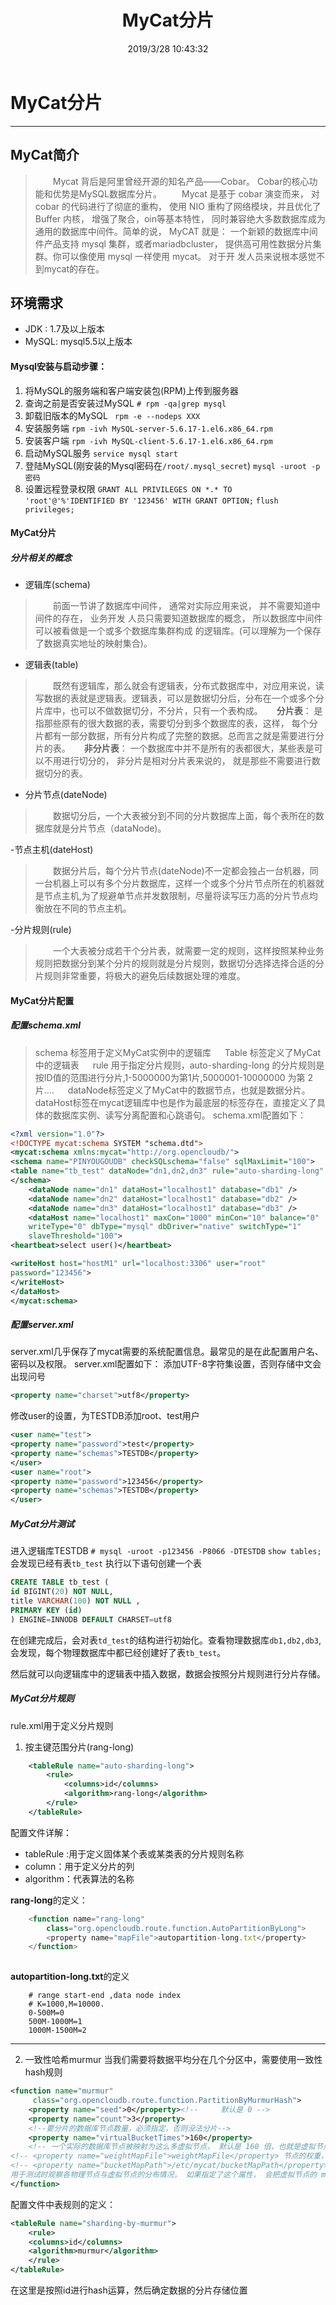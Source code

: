 ﻿---
title: MyCat分片
date: '2019/3/28 10:43:32'
categories:
  - Web
tags:
  - MyCat
  - 分库分表
---



# MyCat分片

---

## MyCat简介
>&emsp;&emsp;Mycat 背后是阿里曾经开源的知名产品——Cobar。 Cobar的核心功能和优势是MySQL数据库分片。
&emsp;&emsp;Mycat 是基于 cobar 演变而来， 对 cobar 的代码进行了彻底的重构， 使用 NIO 重构了网络模块，并且优化了Buffer 内核， 增强了聚合，oin等基本特性， 同时兼容绝大多数数据库成为通用的数据库中间件。简单的说， MyCAT 就是： 一个新颖的数据库中间件产品支持 mysql 集群，或者mariadbcluster， 提供高可用性数据分片集群。你可以像使用 mysql 一样使用 mycat。 对于开
发人员来说根本感觉不到mycat的存在。

<!--more-->

## 环境需求

- JDK :  1.7及以上版本
- MySQL: mysql5.5以上版本

#### Mysql安装与启动步骤：

 1. 将MySQL的服务端和客户端安装包(RPM)上传到服务器
 2. 查询之前是否安装过MySQL
 ` # rpm -qa|grep mysql `
 3. 卸载旧版本的MySQL
 ` rpm -e --nodeps XXX`
 4. 安装服务端
 `rpm -ivh MySQL-server-5.6.17-1.el6.x86_64.rpm`
 5. 安装客户端
 `rpm -ivh MySQL-client-5.6.17-1.el6.x86_64.rpm`
 6. 启动MySQL服务
 `service mysql start`
 7. 登陆MySQL(刚安装的Mysql密码在`/root/.mysql_secret`)
`mysql -uroot -p密码`
 8. 设置远程登录权限
 `GRANT ALL PRIVILEGES ON *.* TO 'root'@'%'IDENTIFIED BY '123456' WITH GRANT OPTION;`
  `flush privileges;`

#### MyCat分片

##### 分片相关的概念

- 逻辑库(schema) 
>&emsp;&emsp;前面一节讲了数据库中间件， 通常对实际应用来说， 并不需要知道中间件的存在， 业务开发
人员只需要知道数据库的概念， 所以数据库中间件可以被看做是一个或多个数据库集群构成
的逻辑库。(可以理解为一个保存了数据真实地址的映射集合)。

- 逻辑表(table)
>&emsp;&emsp;既然有逻辑库，那么就会有逻辑表，分布式数据库中，对应用来说，读写数据的表就是逻辑表。逻辑表，可以是数据切分后，分布在一个或多个分片库中，也可以不做数据切分，不分片，只有一个表构成。
&emsp;
**分片表**： 是指那些原有的很大数据的表，需要切分到多个数据库的表，这样， 每个分片都有一部分数据，所有分片构成了完整的数据。总而言之就是需要进行分片的表。
&emsp;
**非分片表**： 一个数据库中并不是所有的表都很大，某些表是可以不用进行切分的， 非分片是相对分片表来说的， 就是那些不需要进行数据切分的表。

- 分片节点(dateNode)
>&emsp;&emsp;数据切分后，一个大表被分到不同的分片数据库上面，每个表所在的数据库就是分片节点（dataNode)。

-节点主机(dateHost)
>&emsp;&emsp;数据分片后，每个分片节点(dateNode)不一定都会独占一台机器，同一台机器上可以有多个分片数据库，这样一个或多个分片节点所在的机器就是节点主机,为了规避单节点并发数限制，尽量将读写压力高的分片节点均衡放在不同的节点主机。

-分片规则(rule)
>&emsp;&emsp;一个大表被分成若干个分片表，就需要一定的规则，这样按照某种业务规则把数据分到某个分片的规则就是分片规则，数据切分选择选择合适的分片规则非常重要，将极大的避免后续数据处理的难度。

#### MyCat分片配置

##### 配置schema.xml

>schema 标签用于定义MyCat实例中的逻辑库
&emsp;
Table 标签定义了MyCat中的逻辑表 
&emsp;
rule 用于指定分片规则，auto-sharding-long 的分片规则是按ID值的范围进行分片,1-5000000为第1片,5000001-10000000 为第 2 片.... 
&emsp;
dataNode标签定义了MyCat中的数据节点，也就是数据分片。
dataHost标签在mycat逻辑库中也是作为最底层的标签存在，直接定义了具体的数据库实例、读写分离配置和心跳语句。
schema.xml配置如下：
```xml
<?xml version="1.0"?>
<!DOCTYPE mycat:schema SYSTEM "schema.dtd">
<mycat:schema xmlns:mycat="http://org.opencloudb/">
<schema name="PINYOUGOUDB" checkSQLschema="false" sqlMaxLimit="100">
<table name="tb_test" dataNode="dn1,dn2,dn3" rule="auto-sharding-long" />
</schema>
    <dataNode name="dn1" dataHost="localhost1" database="db1" />
    <dataNode name="dn2" dataHost="localhost1" database="db2" />
    <dataNode name="dn3" dataHost="localhost1" database="db3" />
    <dataHost name="localhost1" maxCon="1000" minCon="10" balance="0"
    writeType="0" dbType="mysql" dbDriver="native" switchType="1"
    slaveThreshold="100">
<heartbeat>select user()</heartbeat>

<writeHost host="hostM1" url="localhost:3306" user="root"
password="123456">
</writeHost>
</dataHost>
</mycat:schema>
```
##### 配置server.xml

server.xml几乎保存了mycat需要的系统配置信息。最常见的是在此配置用户名、密码以及权限。
server.xml配置如下：
添加UTF-8字符集设置，否则存储中文会出现问号

```xml
<property name="charset">utf8</property>
```
修改user的设置，为TESTDB添加root、test用户
```xml
<user name="test">
<property name="password">test</property>
<property name="schemas">TESTDB</property>
</user>
<user name="root">
<property name="password">123456</property>
<property name="schemas">TESTDB</property>
</user>
```
##### MyCat分片测试

进入逻辑库TESTDB
`# mysql -uroot -p123456 -P8066 -DTESTDB`
`show tables;`会发现已经有表`tb_test`
执行以下语句创建一个表

```sql
CREATE TABLE tb_test (
id BIGINT(20) NOT NULL,
title VARCHAR(100) NOT NULL ,
PRIMARY KEY (id)
) ENGINE=INNODB DEFAULT CHARSET=utf8
```
在创建完成后，会对表`td_test`的结构进行初始化。查看物理数据库`db1,db2,db3`,会发现，每个物理数据库中都已经创建好了表`tb_test`。

然后就可以向逻辑库中的逻辑表中插入数据，数据会按照分片规则进行分片存储。

##### MyCat分片规则

rule.xml用于定义分片规则

1. 按主键范围分片(rang-long)

```xml
    <tableRule name="auto-sharding-long">
        <rule>
            <columns>id</columns>
            <algorithm>rang-long</algorithm>
        </rule>
    </tableRule>
```

配置文件详解：
- tableRule :用于定义固体某个表或某类表的分片规则名称
- column：用于定义分片的列
- algorithm：代表算法的名称

**rang-long**的定义：

```js
    <function name="rang-long"
        class="org.opencloudb.route.function.AutoPartitionByLong">
        <property name="mapFile">autopartition-long.txt</property>
    </function>
    
```
 **autopartition-long.txt**的定义
```shell
    # range start-end ,data node index
    # K=1000,M=10000.
    0-500M=0
    500M-1000M=1
    1000M-1500M=2
```

----------

 2. 一致性哈希murmur
 当我们需要将数据平均分在几个分区中，需要使用一致性hash规则
```xml
<function name="murmur"
     class="org.opencloudb.route.function.PartitionByMurmurHash">
    <property name="seed">0</property><!--     默认是 0 -->
    <property name="count">3</property>
    <!--要分片的数据库节点数量，必须指定，否则没法分片-->
    <property name="virtualBucketTimes">160</property>
    <!-- 一个实际的数据库节点被映射为这么多虚拟节点， 默认是 160 倍，也就是虚拟节点数是物理节点数的 160 倍 -->
<!-- <property name="weightMapFile">weightMapFile</property> 节点的权重，没有指定权重的节点默认是1。以properties文件的格式填写， 以从 0 开始到 count-1的整数值也就是节点索引为key，以节点权重值为值。 所有权重值必须是正整数， 否则以 1 代替 -->
<!-- <property name="bucketMapPath">/etc/mycat/bucketMapPath</property>
用于测试时观察各物理节点与虚拟节点的分布情况， 如果指定了这个属性， 会把虚拟节点的 murmur hash 值与物理节点的映射按行输出到这个文件， 没有默认值， 如果不指定， 就不会输出任何东西 -->
</function>
```
配置文件中表规则的定义：
```xml
<tableRule name="sharding-by-murmur">
    <rule>
    <columns>id</columns>
    <algorithm>murmur</algorithm>
    </rule>
</tableRule>
```
在这里是按照id进行hash运算，然后确定数据的分片存储位置

